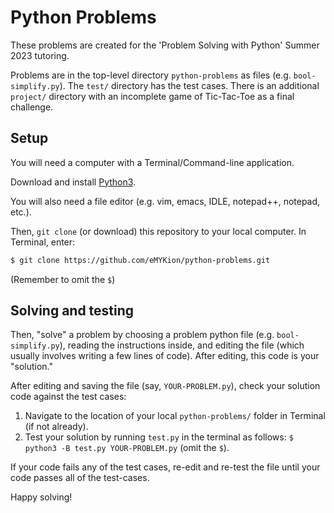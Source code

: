 # Python Problems
These problems are created for the 'Problem Solving with Python' Summer 2023 tutoring.

Problems are in the top-level directory `python-problems` as files (e.g. `bool-simplify.py`).
The `test/` directory has the test cases. There is an additional `project/` directory with an 
incomplete game of Tic-Tac-Toe as a final challenge.

## Setup
You will need a computer with a Terminal/Command-line application.

Download and install [Python3](https://www.python.org/downloads/).

You will also need a file editor (e.g. vim, emacs, IDLE, notepad++, notepad, etc.).

Then, `git clone` (or download) this repository to your local computer. In Terminal, enter:

```bash
$ git clone https://github.com/eMYKion/python-problems.git
```
(Remember to omit the `$`)

## Solving and testing
Then, "solve" a problem by choosing a problem python file (e.g. `bool-simplify.py`), reading the instructions inside, and editing the file (which usually involves writing a few lines of code). After editing, this code is your "solution."

After editing and saving the file (say, `YOUR-PROBLEM.py`), check your solution code against the test cases: 
1. Navigate to the location of your local `python-problems/` folder in Terminal (if not already).
2. Test your solution by running `test.py` in the terminal as follows: `$ python3 -B test.py YOUR-PROBLEM.py` (omit the `$`).

If your code fails any of the test cases, re-edit and re-test the file until your code passes all of the test-cases.

Happy solving!
